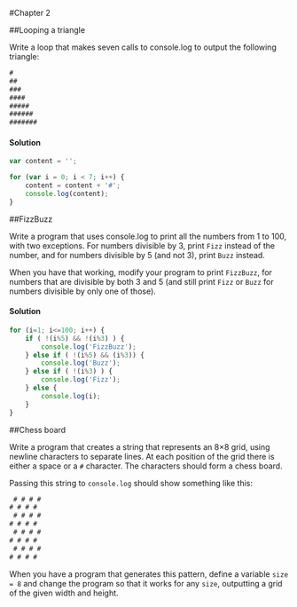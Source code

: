 #Chapter 2


##Looping a triangle

Write a loop that makes seven calls to console.log to output the following triangle:

```javascript
#
##
###
####
#####
######
#######
```

#### Solution

```javascript
var content = '';

for (var i = 0; i < 7; i++) {
    content = content + '#';
    console.log(content);
}
```


##FizzBuzz

Write a program that uses console.log to print all the numbers from 1 to 100, with two exceptions. For numbers divisible by 3, print `Fizz` instead of the number, and for numbers divisible by 5 (and not 3), print `Buzz` instead.

When you have that working, modify your program to print `FizzBuzz`, for numbers that are divisible by both 3 and 5 (and still print `Fizz` or `Buzz` for numbers divisible by only one of those).

#### Solution

```javascript
for (i=1; i<=100; i++) {
    if ( !(i%5) && !(i%3) ) {
        console.log('FizzBuzz');
    } else if ( !(i%5) && (i%3)) {
        console.log('Buzz');
    } else if ( !(i%3) ) {
        console.log('Fizz');
    } else {
        console.log(i);
    }
}
```


##Chess board

Write a program that creates a string that represents an 8×8 grid, using newline characters to separate lines. At each position of the grid there is either a space or a `#` character. The characters should form a chess board.

Passing this string to `console.log` should show something like this:

```javascript
 # # # #
# # # #
 # # # #
# # # #
 # # # #
# # # #
 # # # #
# # # #
```
When you have a program that generates this pattern, define a variable `size = 8` and change the program so that it works for any `size`, outputting a grid of the given width and height.